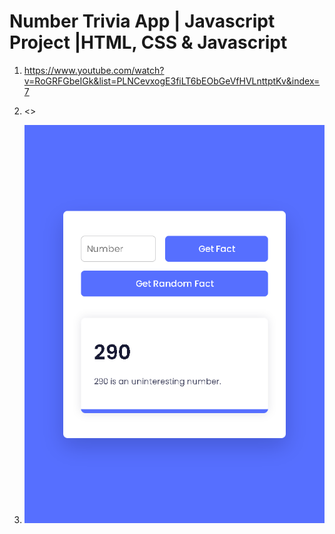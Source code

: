 # Number Trivia App | Javascript Project |HTML, CSS & Javascript

1. <https://www.youtube.com/watch?v=RoGRFGbeIGk&list=PLNCevxogE3fiLT6bEObGeVfHVLnttptKv&index=7>

2. <>

3. ![캡쳐](screenshot.gif)
